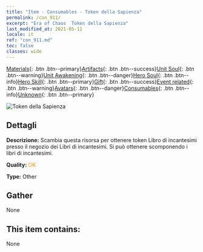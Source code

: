 ```yaml
---
title: "Item - Consumables - Token della Sapienza"
permalink: /con_911/
excerpt: "Era of Chaos  Token della Sapienza"
last_modified_at: 2021-05-11
locale: it
ref: "con_911.md"
toc: false
classes: wide
---
```

 [Materials](/ItemsIT/){: .btn .btn--primary}[Artifacts](/ItemsIT/Artifacts/){: .btn .btn--success}[Unit Soul](/ItemsIT/UnitSoul/){: .btn .btn--warning}[Unit Awakening](/ItemsIT/UnitAwakening/){: .btn .btn--danger}[Hero Soul](/ItemsIT/HeroSoul/){: .btn .btn--info}[Hero Skill](/ItemsIT/HeroSkill/){: .btn .btn--primary}[Gift](/ItemsIT/Gift/){: .btn .btn--success}[Event related](/ItemsIT/Events/){: .btn .btn--warning}[Avatars](/ItemsIT/Avatars/){: .btn .btn--danger}[Consumables](/ItemsIT/Consumables/){: .btn .btn--info}[Unknown](/ItemsIT/Unknown/){: .btn .btn--primary}

 ![Token della Sapienza](/images/t/i_40004.png)

## Dettagli
 **Descrizione:** Scambia questa risorsa per ottenere token Libro di incantesimi presso il negozio dei Libri di incantesimi. Si può ottenere scomponendo i libri di incantesimi.

 **Quality:** <span style="color: #FF8C00">OK</span>

 **Type:** Other

## Gather

  None

## This item contains:

  None


